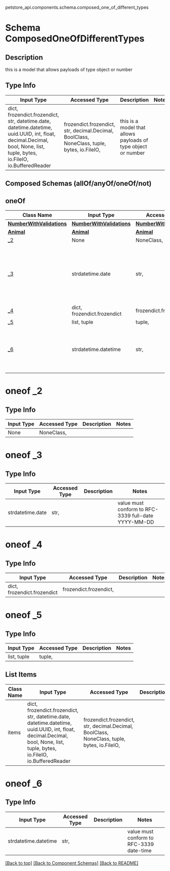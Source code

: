 petstore_api.components.schema.composed_one_of_different_types
# Schema ComposedOneOfDifferentTypes

## Description
this is a model that allows payloads of type object or number

## Type Info
Input Type | Accessed Type | Description | Notes
------------ | ------------- | ------------- | -------------
dict, frozendict.frozendict, str, datetime.date, datetime.datetime, uuid.UUID, int, float, decimal.Decimal, bool, None, list, tuple, bytes, io.FileIO, io.BufferedReader | frozendict.frozendict, str, decimal.Decimal, BoolClass, NoneClass, tuple, bytes, io.FileIO,  | this is a model that allows payloads of type object or number |

## Composed Schemas (allOf/anyOf/oneOf/not)
## oneOf
Class Name | Input Type | Accessed Type | Description | Notes
------------- | ------------- | ------------- | ------------- | -------------
[**NumberWithValidations**](number_with_validations.md) | [**NumberWithValidations**](number_with_validations.md) | [**NumberWithValidations**](number_with_validations.md) |  |
[**Animal**](animal.md) | [**Animal**](animal.md) | [**Animal**](animal.md) |  |
[_2](#oneof-_2) | None | NoneClass,  |  |
[_3](#oneof-_3) | strdatetime.date | str,  |  | value must conform to RFC-3339 full-date YYYY-MM-DD
[_4](#oneof-_4) | dict, frozendict.frozendict | frozendict.frozendict,  |  |
[_5](#oneof-_5) | list, tuple | tuple,  |  |
[_6](#oneof-_6) | strdatetime.datetime | str,  |  | value must conform to RFC-3339 date-time

# oneof _2

## Type Info
Input Type | Accessed Type | Description | Notes
------------ | ------------- | ------------- | -------------
None | NoneClass,  |  |

# oneof _3

## Type Info
Input Type | Accessed Type | Description | Notes
------------ | ------------- | ------------- | -------------
strdatetime.date | str,  |  | value must conform to RFC-3339 full-date YYYY-MM-DD

# oneof _4

## Type Info
Input Type | Accessed Type | Description | Notes
------------ | ------------- | ------------- | -------------
dict, frozendict.frozendict | frozendict.frozendict,  |  |

# oneof _5

## Type Info
Input Type | Accessed Type | Description | Notes
------------ | ------------- | ------------- | -------------
list, tuple | tuple,  |  |

## List Items
Class Name | Input Type | Accessed Type | Description | Notes
------------- | ------------- | ------------- | ------------- | -------------
items | dict, frozendict.frozendict, str, datetime.date, datetime.datetime, uuid.UUID, int, float, decimal.Decimal, bool, None, list, tuple, bytes, io.FileIO, io.BufferedReader | frozendict.frozendict, str, decimal.Decimal, BoolClass, NoneClass, tuple, bytes, io.FileIO,  |  |

# oneof _6

## Type Info
Input Type | Accessed Type | Description | Notes
------------ | ------------- | ------------- | -------------
strdatetime.datetime | str,  |  | value must conform to RFC-3339 date-time

[[Back to top]](#top) [[Back to Component Schemas]](../../../README.md#Component-Schemas) [[Back to README]](../../../README.md)
